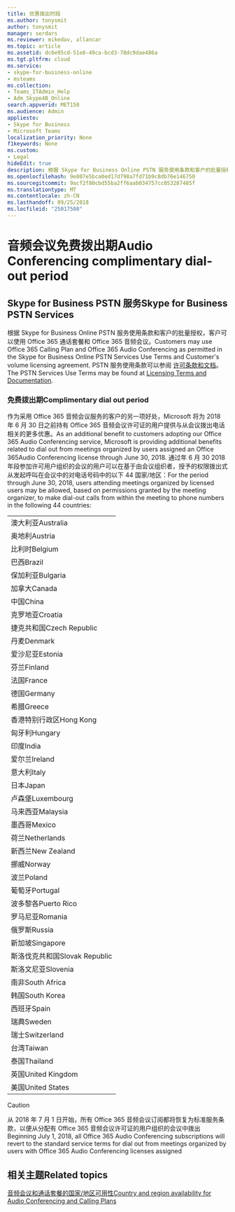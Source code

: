 ```yaml
---
title: 优惠拨出时段
ms.author: tonysmit
author: tonysmit
manager: serdars
ms.reviewer: mikedav, allancar
ms.topic: article
ms.assetid: dc6e95cd-51e8-49ca-bcd3-78dc9dae486a
ms.tgt.pltfrm: cloud
ms.service:
- skype-for-business-online
- msteams
ms.collection:
- Teams_ITAdmin_Help
- Adm_Skype4B_Online
search.appverid: MET150
ms.audience: Admin
appliesto:
- Skype for Business
- Microsoft Teams
localization_priority: None
f1keywords: None
ms.custom:
- Legal
hideEdit: true
description: 根据 Skype for Business Online PSTN 服务使用条款和客户的批量授权，客户可以使用 Office 365 通话套餐和 Office 365 音频会议。
ms.openlocfilehash: 9e807e5bca0ed17d798a7fd71b9c8db76e146750
ms.sourcegitcommit: 9acf2f80cbd55ba2ff6aab034757cc053287485f
ms.translationtype: MT
ms.contentlocale: zh-CN
ms.lasthandoff: 09/25/2018
ms.locfileid: "25017508"
---
```

# <a name="audio-conferencing-complimentary-dial-out-period"></a><span data-ttu-id="26c9a-103">音频会议免费拨出期</span><span class="sxs-lookup"><span data-stu-id="26c9a-103">Audio Conferencing complimentary dial-out period</span></span>

## <a name="skype-for-business-pstn-services"></a><span data-ttu-id="26c9a-104">Skype for Business PSTN 服务</span><span class="sxs-lookup"><span data-stu-id="26c9a-104">Skype for Business PSTN Services</span></span>

<span data-ttu-id="26c9a-105">根据 Skype for Business Online PSTN 服务使用条款和客户的批量授权，客户可以使用 Office 365 通话套餐和 Office 365 音频会议。</span><span class="sxs-lookup"><span data-stu-id="26c9a-105">Customers may use Office 365 Calling Plan and Office 365 Audio Conferencing as permitted in the Skype for Business Online PSTN Services Use Terms and Customer's volume licensing agreement.</span></span> <span data-ttu-id="26c9a-106">PSTN 服务使用条款可以参阅 [许可条款和文档](http://www.microsoftvolumelicensing.com/DocumentSearch.aspx?Mode=2&amp;Keyword=PSTN)。</span><span class="sxs-lookup"><span data-stu-id="26c9a-106">The PSTN Services Use Terms may be found at [Licensing Terms and Documentation](http://www.microsoftvolumelicensing.com/DocumentSearch.aspx?Mode=2&amp;Keyword=PSTN).</span></span>
  
### <a name="complimentary-dial-out-period"></a><span data-ttu-id="26c9a-107">免费拨出期</span><span class="sxs-lookup"><span data-stu-id="26c9a-107">Complimentary dial out period</span></span>

<span data-ttu-id="26c9a-108">作为采用 Office 365 音频会议服务的客户的另一项好处，Microsoft 将为 2018 年 6 月 30 日之前持有 Office 365 音频会议许可证的用户提供与从会议拨出电话相关的更多优惠。</span><span class="sxs-lookup"><span data-stu-id="26c9a-108">As an additional benefit to customers adopting our Office 365 Audio Conferencing service, Microsoft is providing additional benefits related to dial out from meetings organized by users assigned an Office 365Audio Conferencing license through June 30, 2018.</span></span> <span data-ttu-id="26c9a-109">通过年 6 月 30 2018年段参加许可用户组织的会议的用户可以在基于由会议组织者，授予的权限拨出式从发起呼叫在会议中的对电话号码中的以下 44 国家/地区：</span><span class="sxs-lookup"><span data-stu-id="26c9a-109">For the period through June 30, 2018, users attending meetings organized by licensed users may be allowed, based on permissions granted by the meeting organizer, to make dial-out calls from within the meeting to phone numbers in the following 44 countries:</span></span>
  
|    |
|-----|
|<span data-ttu-id="26c9a-110">澳大利亚</span><span class="sxs-lookup"><span data-stu-id="26c9a-110">Australia</span></span>  <br/> |
|<span data-ttu-id="26c9a-111">奥地利</span><span class="sxs-lookup"><span data-stu-id="26c9a-111">Austria</span></span>  <br/> |
|<span data-ttu-id="26c9a-112">比利时</span><span class="sxs-lookup"><span data-stu-id="26c9a-112">Belgium</span></span>  <br/> |
|<span data-ttu-id="26c9a-113">巴西</span><span class="sxs-lookup"><span data-stu-id="26c9a-113">Brazil</span></span>  <br/> |
|<span data-ttu-id="26c9a-114">保加利亚</span><span class="sxs-lookup"><span data-stu-id="26c9a-114">Bulgaria</span></span>  <br/> |
|<span data-ttu-id="26c9a-115">加拿大</span><span class="sxs-lookup"><span data-stu-id="26c9a-115">Canada</span></span>  <br/> |
|<span data-ttu-id="26c9a-116">中国</span><span class="sxs-lookup"><span data-stu-id="26c9a-116">China</span></span>  <br/> |
|<span data-ttu-id="26c9a-117">克罗地亚</span><span class="sxs-lookup"><span data-stu-id="26c9a-117">Croatia</span></span>  <br/> |
|<span data-ttu-id="26c9a-118">捷克共和国</span><span class="sxs-lookup"><span data-stu-id="26c9a-118">Czech Republic</span></span>  <br/> |
|<span data-ttu-id="26c9a-119">丹麦</span><span class="sxs-lookup"><span data-stu-id="26c9a-119">Denmark</span></span>  <br/> |
|<span data-ttu-id="26c9a-120">爱沙尼亚</span><span class="sxs-lookup"><span data-stu-id="26c9a-120">Estonia</span></span>  <br/> |
|<span data-ttu-id="26c9a-121">芬兰</span><span class="sxs-lookup"><span data-stu-id="26c9a-121">Finland</span></span>  <br/> |
|<span data-ttu-id="26c9a-122">法国</span><span class="sxs-lookup"><span data-stu-id="26c9a-122">France</span></span>  <br/> |
|<span data-ttu-id="26c9a-123">德国</span><span class="sxs-lookup"><span data-stu-id="26c9a-123">Germany</span></span>  <br/> |
|<span data-ttu-id="26c9a-124">希腊</span><span class="sxs-lookup"><span data-stu-id="26c9a-124">Greece</span></span>  <br/> |
|<span data-ttu-id="26c9a-125">香港特别行政区</span><span class="sxs-lookup"><span data-stu-id="26c9a-125">Hong Kong</span></span>  <br/> |
|<span data-ttu-id="26c9a-126">匈牙利</span><span class="sxs-lookup"><span data-stu-id="26c9a-126">Hungary</span></span>  <br/> |
|<span data-ttu-id="26c9a-127">印度</span><span class="sxs-lookup"><span data-stu-id="26c9a-127">India</span></span>  <br/> |
|<span data-ttu-id="26c9a-128">爱尔兰</span><span class="sxs-lookup"><span data-stu-id="26c9a-128">Ireland</span></span>  <br/> |
|<span data-ttu-id="26c9a-129">意大利</span><span class="sxs-lookup"><span data-stu-id="26c9a-129">Italy</span></span>  <br/> |
|<span data-ttu-id="26c9a-130">日本</span><span class="sxs-lookup"><span data-stu-id="26c9a-130">Japan</span></span>  <br/> |
|<span data-ttu-id="26c9a-131">卢森堡</span><span class="sxs-lookup"><span data-stu-id="26c9a-131">Luxembourg</span></span>  <br/> |
|<span data-ttu-id="26c9a-132">马来西亚</span><span class="sxs-lookup"><span data-stu-id="26c9a-132">Malaysia</span></span>  <br/> |
|<span data-ttu-id="26c9a-133">墨西哥</span><span class="sxs-lookup"><span data-stu-id="26c9a-133">Mexico</span></span>  <br/> |
|<span data-ttu-id="26c9a-134">荷兰</span><span class="sxs-lookup"><span data-stu-id="26c9a-134">Netherlands</span></span>  <br/> |
|<span data-ttu-id="26c9a-135">新西兰</span><span class="sxs-lookup"><span data-stu-id="26c9a-135">New Zealand</span></span>  <br/> |
|<span data-ttu-id="26c9a-136">挪威</span><span class="sxs-lookup"><span data-stu-id="26c9a-136">Norway</span></span>  <br/> |
|<span data-ttu-id="26c9a-137">波兰</span><span class="sxs-lookup"><span data-stu-id="26c9a-137">Poland</span></span>  <br/> |
|<span data-ttu-id="26c9a-138">葡萄牙</span><span class="sxs-lookup"><span data-stu-id="26c9a-138">Portugal</span></span>  <br/> |
|<span data-ttu-id="26c9a-139">波多黎各</span><span class="sxs-lookup"><span data-stu-id="26c9a-139">Puerto Rico</span></span>  <br/> |
|<span data-ttu-id="26c9a-140">罗马尼亚</span><span class="sxs-lookup"><span data-stu-id="26c9a-140">Romania</span></span>  <br/> |
|<span data-ttu-id="26c9a-141">俄罗斯</span><span class="sxs-lookup"><span data-stu-id="26c9a-141">Russia</span></span>  <br/> |
|<span data-ttu-id="26c9a-142">新加坡</span><span class="sxs-lookup"><span data-stu-id="26c9a-142">Singapore</span></span>  <br/> |
|<span data-ttu-id="26c9a-143">斯洛伐克共和国</span><span class="sxs-lookup"><span data-stu-id="26c9a-143">Slovak Republic</span></span>  <br/> |
|<span data-ttu-id="26c9a-144">斯洛文尼亚</span><span class="sxs-lookup"><span data-stu-id="26c9a-144">Slovenia</span></span>  <br/> |
|<span data-ttu-id="26c9a-145">南非</span><span class="sxs-lookup"><span data-stu-id="26c9a-145">South Africa</span></span>  <br/> |
|<span data-ttu-id="26c9a-146">韩国</span><span class="sxs-lookup"><span data-stu-id="26c9a-146">South Korea</span></span>  <br/> |
|<span data-ttu-id="26c9a-147">西班牙</span><span class="sxs-lookup"><span data-stu-id="26c9a-147">Spain</span></span>  <br/> |
|<span data-ttu-id="26c9a-148">瑞典</span><span class="sxs-lookup"><span data-stu-id="26c9a-148">Sweden</span></span>  <br/> |
|<span data-ttu-id="26c9a-149">瑞士</span><span class="sxs-lookup"><span data-stu-id="26c9a-149">Switzerland</span></span>  <br/> |
|<span data-ttu-id="26c9a-150">台湾</span><span class="sxs-lookup"><span data-stu-id="26c9a-150">Taiwan</span></span>  <br/> |
|<span data-ttu-id="26c9a-151">泰国</span><span class="sxs-lookup"><span data-stu-id="26c9a-151">Thailand</span></span>  <br/> |
|<span data-ttu-id="26c9a-152">英国</span><span class="sxs-lookup"><span data-stu-id="26c9a-152">United Kingdom</span></span>  <br/> |
|<span data-ttu-id="26c9a-153">美国</span><span class="sxs-lookup"><span data-stu-id="26c9a-153">United States</span></span>  <br/> |
   
> [!CAUTION]
> <span data-ttu-id="26c9a-154">从 2018 年 7 月 1 日开始，所有 Office 365 音频会议订阅都将恢复为标准服务条款，以便从分配有 Office 365 音频会议许可证的用户组织的会议中拨出</span><span class="sxs-lookup"><span data-stu-id="26c9a-154">Beginning July 1, 2018, all Office 365 Audio Conferencing subscriptions will revert to the standard service terms for dial out from meetings organized by users with Office 365 Audio Conferencing licenses assigned</span></span> 
  
## <a name="related-topics"></a><span data-ttu-id="26c9a-155">相关主题</span><span class="sxs-lookup"><span data-stu-id="26c9a-155">Related topics</span></span>
[<span data-ttu-id="26c9a-156">音频会议和通话套餐的国家/地区可用性</span><span class="sxs-lookup"><span data-stu-id="26c9a-156">Country and region availability for Audio Conferencing and Calling Plans</span></span>](country-and-region-availability-for-audio-conferencing-and-calling-plans/country-and-region-availability-for-audio-conferencing-and-calling-plans.md)
